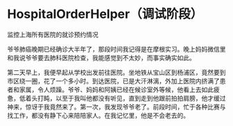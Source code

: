 # HospitalOrderHelper（调试阶段）
 监控上海所有医院的就诊预约情况

爷爷肺癌晚期已经确诊大半年了，那段时间我记得是在摩根实习。晚上妈妈微信里和我说爷爷要去肺科医院检查，我能感觉到不太妙，而事实确实如此。

第二天早上，我便早起从学校出发前往医院。坐地铁从宝山区到杨浦区，竟然要到市区绕一圈，花了一个多小时。到达医院，已是大汗淋漓，外加上医院内挤满了患者和家属，令人烦躁。爷爷、妈妈和阿姨已经在候诊室外等候，他看上去如此疲惫，低着头打盹，以至于我叫他都没有听见，直到走到他跟前拍拍肩膀，他才缓过神来，惊讶于我竟然来了。第一次，我发现爷爷老了。前段时间，忙于各种比赛与找工作，都没有静下心来陪陪家人。在我记忆里，他是不会老去的。

